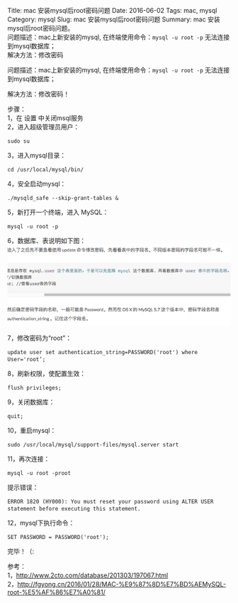 Title: mac 安装mysql后root密码问题
Date: 2016-06-02
Tags: mac, mysql
Category: mysql
Slug: mac 安装mysql后root密码问题
Summary: mac 安装mysql后root密码问题。<br />问题描述：mac上新安装的mysql, 在终端使用命令：`mysql -u root -p` 无法连接到mysql数据库；<br />解决方法：修改密码

问题描述：mac上新安装的mysql, 在终端使用命令：`mysql -u root -p` 无法连接到mysql数据库；

解决方法：修改密码！

步骤：<br />
1，在 设置 中关闭msql服务<br />
2，进入超级管理员用户：
```
sudo su
```
3，进入mysql目录：
```
cd /usr/local/mysql/bin/
```
4，安全启动mysql：
```
./mysqld_safe --skip-grant-tables &
```
5，新打开一个终端，进入 MySQL：
```
mysql -u root -p
```
6，数据库、表说明如下图：
![img](../images/mysql_root_pass_img_1.png)

7，修改密码为“root”：
```
update user set authentication_string=PASSWORD('root') where User='root’;
```
8，刷新权限，使配置生效：
```
flush privileges;
```
9，关闭数据库：
```
quit;
```
10，重启mysql：
```
sudo /usr/local/mysql/support-files/mysql.server start
```
11，再次连接：
```
mysql -u root -proot
```
提示错误：<br />
```
ERROR 1820 (HY000): You must reset your password using ALTER USER statement before executing this statement.
```
12，mysql下执行命令：
```
SET PASSWORD = PASSWORD('root');
```

完毕！（:

参考：<br />
1，<http://www.2cto.com/database/201303/197067.html><br />
2，<http://fgyong.cn/2016/01/28/MAC-%E9%87%8D%E7%BD%AEMySQL-root-%E5%AF%86%E7%A0%81/><br />
